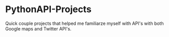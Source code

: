 # PythonAPI-Projects
Quick couple projects that helped me familiarze myself with API's with both Google maps and Twitter API's.
